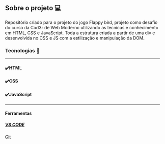 ## Sobre o projeto :computer:



Repositório criado para o projeto do jogo Flappy bird, projeto como desafio do curso da Cod3r de Web Moderno utilizando as tecnicas e conhecimento em HTML, CSS e JavaScript. Toda a estrutura criada a partir de uma div e desenvolvida no CSS e JS com a estilização e manipulação da DOM.



### Tecnologias 🚀

------

#### :heavy_check_mark:HTML

#### :heavy_check_mark:CSS

#### :heavy_check_mark:JavaScript

------

#### Ferramentas

##### [VS CODE](https://code.visualstudio.com/)

[Git]()

